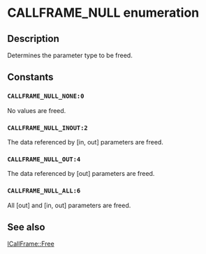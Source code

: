 # CALLFRAME_NULL enumeration

## Description

Determines the parameter type to be freed.

## Constants

### `CALLFRAME_NULL_NONE:0`

No values are freed.

### `CALLFRAME_NULL_INOUT:2`

The data referenced by [in, out] parameters are freed.

### `CALLFRAME_NULL_OUT:4`

The data referenced by [out] parameters are freed.

### `CALLFRAME_NULL_ALL:6`

All [out] and [in, out] parameters are freed.

## See also

[ICallFrame::Free](https://learn.microsoft.com/windows/desktop/api/callobj/nf-callobj-icallframe-free)